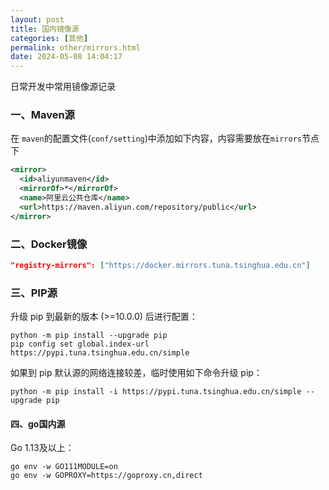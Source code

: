 ```yaml
---
layout: post
title: 国内镜像源
categories: [其他]
permalink: other/mirrors.html
date: 2024-05-08 14:04:17
---
```

日常开发中常用镜像源记录

<!--more-->

### 一、Maven源

在 `maven`的配置文件(`conf/setting`)中添加如下内容，内容需要放在`mirrors`节点下

```xml
<mirror>
  <id>aliyunmaven</id>
  <mirrorOf>*</mirrorOf>
  <name>阿里云公共仓库</name>
  <url>https://maven.aliyun.com/repository/public</url>
</mirror>
```

### 二、Docker镜像
```json
"registry-mirrors": ["https://docker.mirrors.tuna.tsinghua.edu.cn"]
```

### 三、PIP源
升级 pip 到最新的版本 (>=10.0.0) 后进行配置：

```shell
python -m pip install --upgrade pip
pip config set global.index-url https://pypi.tuna.tsinghua.edu.cn/simple
```

如果到 pip 默认源的网络连接较差，临时使用如下命令升级 pip：

```shell
python -m pip install -i https://pypi.tuna.tsinghua.edu.cn/simple --upgrade pip
```

#### 四、go国内源
Go 1.13及以上：
```shell
go env -w GO111MODULE=on
go env -w GOPROXY=https://goproxy.cn,direct
```


